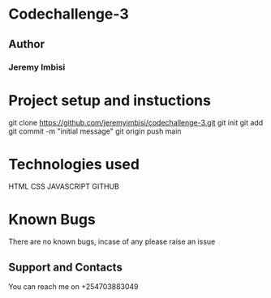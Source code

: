 # Codechallenge-3

## Author

### Jeremy Imbisi

# Project setup and instuctions

git clone https://github.com/jeremyimbisi/codechallenge-3.git
git init
git add <jeremy>
git commit -m "initial message"
git origin push main

# Technologies used

HTML
CSS
JAVASCRIPT
GITHUB

# Known Bugs

There are no known bugs, incase of any please raise an issue

## Support and Contacts

You can reach me on +254703883049



 